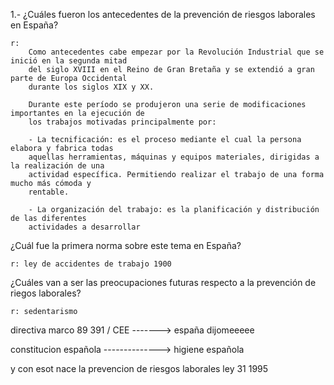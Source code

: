 1.- ¿Cuáles fueron los antecedentes de la prevención de riesgos laborales en España?

    r: 
        Como antecedentes cabe empezar por la Revolución Industrial que se inició en la segunda mitad
        del siglo XVIII en el Reino de Gran Bretaña y se extendió a gran parte de Europa Occidental
        durante los siglos XIX y XX.

        Durante este período se produjeron una serie de modificaciones importantes en la ejecución de
        los trabajos motivadas principalmente por:

        - La tecnificación: es el proceso mediante el cual la persona elabora y fabrica todas
        aquellas herramientas, máquinas y equipos materiales, dirigidas a la realización de una
        actividad específica. Permitiendo realizar el trabajo de una forma mucho más cómoda y
        rentable.
         
        - La organización del trabajo: es la planificación y distribución de las diferentes
        actividades a desarrollar
    
¿Cuál fue la primera norma sobre este tema en España?
    
    r: ley de accidentes de trabajo 1900


¿Cuáles van a ser las preocupaciones futuras respecto a la prevención de riegos laborales?

    r: sedentarismo 



directiva marco 89 391 / CEE -------> españa dijomeeeee

constitucion española --------------> higiene española

y con esot nace la prevencion de riesgos laborales ley 31 1995

